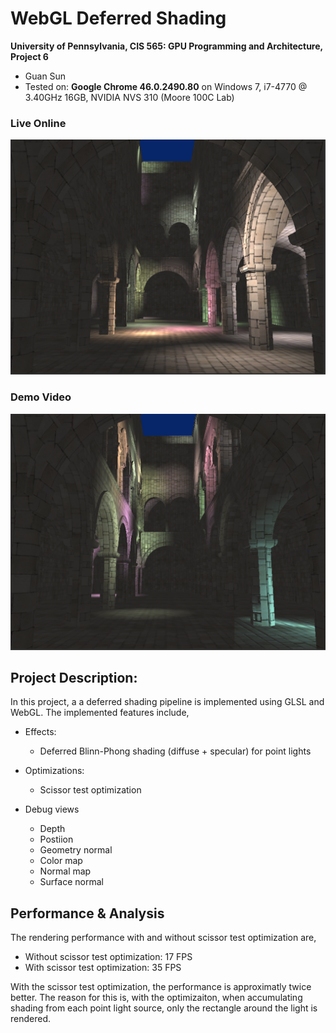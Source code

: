 WebGL Deferred Shading
======================

**University of Pennsylvania, CIS 565: GPU Programming and Architecture, Project 6**

* Guan Sun
* Tested on: **Google Chrome 46.0.2490.80** on
  Windows 7, i7-4770 @ 3.40GHz 16GB, NVIDIA NVS 310 (Moore 100C Lab)

### Live Online

[![](img/1.png)](http://TODO.github.io/Project6-WebGL-Deferred-Shading)

### Demo Video

[![](img/2.png)](TODO)


## Project Description:
In this project, a a deferred shading pipeline is implemented using GLSL and WebGL.
The implemented features include,
* Effects:
  * Deferred Blinn-Phong shading (diffuse + specular) for point lights
  [](img/1.png)

* Optimizations:
  * Scissor test optimization
  [](img/9.png)

* Debug views
  * Depth
  [](img/3.png)
  * Postiion
  [](img/4.png)
  * Geometry normal
  [](img/5.png)
  * Color map
  [](img/6.png)
  * Normal map
  [](img/7.png)
  * Surface normal
  [](img/8.png)

## Performance & Analysis
The rendering performance with and without scissor test optimization are,
* Without scissor test optimization: 17 FPS
* With scissor test optimization: 35 FPS

With the scissor test optimization, the performance is approximatly twice better. The reason for this is, with the optimizaiton, when accumulating shading from each point light source, only the rectangle around the light is rendered.